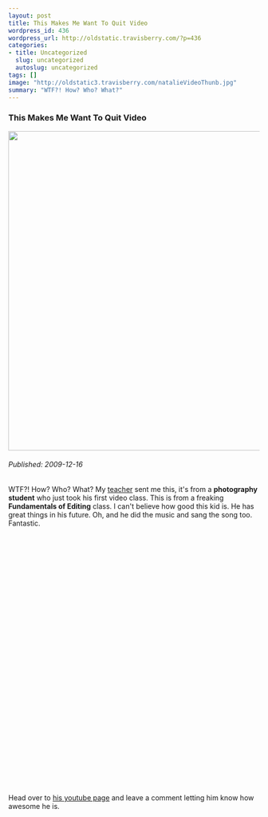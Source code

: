 ```yaml
--- 
layout: post
title: This Makes Me Want To Quit Video
wordpress_id: 436
wordpress_url: http://oldstatic.travisberry.com/?p=436
categories: 
- title: Uncategorized
  slug: uncategorized
  autoslug: uncategorized
tags: []
image: "http://oldstatic3.travisberry.com/natalieVideoThunb.jpg"
summary: "WTF?! How? Who? What?"
---
```

<article class="post clearfix">
  <h3>This Makes Me Want To Quit Video</h3>
  <a href="http://oldstatic.travisberry.com/natalieVideoThunb.jpg" class="postImageLink"><img src="http://oldstatic3.travisberry.com/natalieVideoThunb.jpg" alt="" class="thumbnail alignleft" width=640  /></a>
  <h6>Published: 2009-12-16</h6>

WTF?! How? Who? What? My [teacher](http://studiolascala.com/) sent me this, it's from a **photography student** who just took his first video class. This is from a freaking **Fundamentals of Editing** class. I can't believe how good this kid is. He has great things in his future. Oh, and he did the music and sang the song too. Fantastic.

<object width="640" height="505"><param name="movie" value="http://www.youtube.com/v/UUIo-Jv90LA&hl=en_US&fs=1&" /><param name="allowFullScreen" value="true" /><param name="allowscriptaccess" value="always" /><embed src="http://www.youtube.com/v/UUIo-Jv90LA&hl=en_US&fs=1&" type="application/x-shockwave-flash" allowscriptaccess="always" allowfullscreen="true" width="640" height="505"></embed></object>

Head over to [his youtube page](http://www.youtube.com/user/shamanphoto) and leave a comment letting him know how awesome he is.
</article>